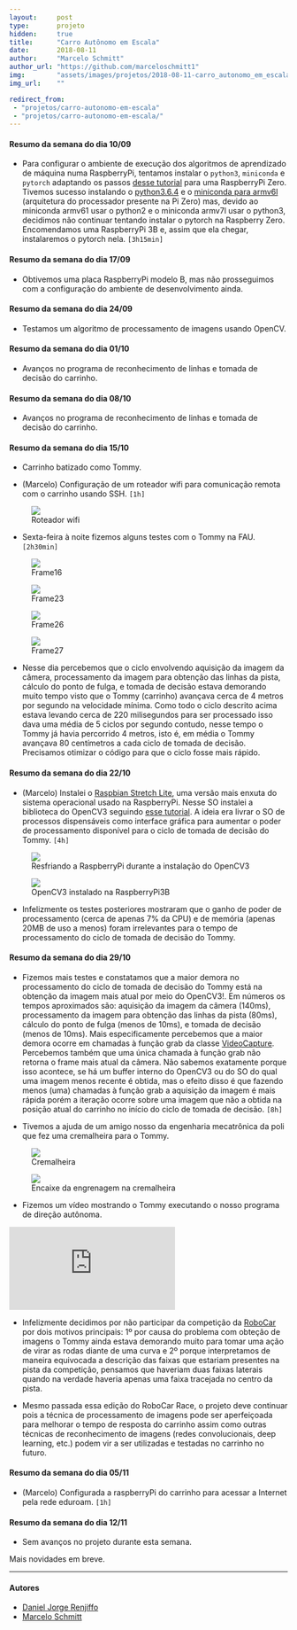 ```yaml
---
layout:     post
type:       projeto
hidden:     true
title:      "Carro Autônomo em Escala"
date:       2018-08-11
author:     "Marcelo Schmitt"
author_url: "https://github.com/marceloschmitt1"
img:        "assets/images/projetos/2018-08-11-carro_autonomo_em_escala/car.jpg"
img_url:    ""

redirect_from:
 - "projetos/carro-autonomo-em-escala"
 - "projetos/carro-autonomo-em-escala/"
---
```


#### Resumo da semana do dia 10/09

- Para configurar o ambiente de execução dos algoritmos de aprendizado de máquina numa RaspberryPi, tentamos instalar o `python3`, `miniconda` e `pytorch` adaptando os passos [desse tutorial](https://gist.github.com/fgolemo/b973a3fa1aaa67ac61c480ae8440e754) para uma RaspberryPi Zero. Tivemos sucesso instalando o [python3.6.4](https://gist.github.com/SeppPenner/46349b29d90f71fe14319c59f2d7e4e4) e o [miniconda para armv6l](https://repo.continuum.io/miniconda/Miniconda-3.5.5-Linux-armv6l.sh) (arquitetura do processador presente na Pi Zero) mas, devido ao miniconda armv61 usar o python2 e o miniconda armv7l usar o python3, decidimos não continuar tentando instalar o pytorch na Raspberry Zero. Encomendamos uma RaspberryPi 3B e, assim que ela chegar, instalaremos o pytorch nela. `[3h15min]`

#### Resumo da semana do dia 17/09

- Obtivemos uma placa RaspberryPi modelo B, mas não prosseguimos com a configuração do ambiente de desenvolvimento ainda.

#### Resumo da semana do dia 24/09

- Testamos um algoritmo de processamento de imagens usando OpenCV.

#### Resumo da semana do dia 01/10

- Avanços no programa de reconhecimento de linhas e tomada de decisão do carrinho.

#### Resumo da semana do dia 08/10

- Avanços no programa de reconhecimento de linhas e tomada de decisão do carrinho.

#### Resumo da semana do dia 15/10

- Carrinho batizado como Tommy.

- (Marcelo) Configuração de um roteador wifi para comunicação remota com o carrinho usando SSH. `[1h]`

<div class="img-container">
  <figure>
    <img src="{{ site.baseurl }}/assets/images/projetos/2018-08-11-carro_autonomo_em_escala/retoador_tommy_net.jpg">
    <figcaption>Roteador wifi</figcaption>
  </figure>
</div>

- Sexta-feira à noite fizemos alguns testes com o Tommy na FAU. `[2h30min]`

<div class="img-container">
  <figure>
    <img src="{{ site.baseurl }}/assets/images/projetos/2018-08-11-carro_autonomo_em_escala/frame16.png">
    <figcaption>Frame16</figcaption>
  </figure>
  <figure>
    <img src="{{ site.baseurl }}/assets/images/projetos/2018-08-11-carro_autonomo_em_escala/frame23.png">
    <figcaption>Frame23</figcaption>
  </figure>
</div>

<div class="img-container">
  <figure>
    <img src="{{ site.baseurl }}/assets/images/projetos/2018-08-11-carro_autonomo_em_escala/frame26.png">
    <figcaption>Frame26</figcaption>
  </figure>
  <figure>
    <img src="{{ site.baseurl }}/assets/images/projetos/2018-08-11-carro_autonomo_em_escala/frame27.png">
    <figcaption>Frame27</figcaption>
  </figure>
</div>

- Nesse dia percebemos que o ciclo envolvendo aquisição da imagem da câmera, processamento da imagem para obtenção das linhas da pista, cálculo do ponto de fulga, e tomada de decisão estava demorando muito tempo visto que o Tommy (carrinho) avançava cerca de 4 metros por segundo na velocidade mínima. Como todo o ciclo descrito acima estava levando cerca de 220 milisegundos para ser processado isso dava uma média de 5 ciclos por segundo contudo, nesse tempo o Tommy já havia percorrido 4 metros, isto é, em média o Tommy avançava 80 centímetros a cada ciclo de tomada de decisão. Precisamos otimizar o código para que o ciclo fosse mais rápido.

#### Resumo da semana do dia 22/10

- (Marcelo) Instalei o [Raspbian Stretch Lite](https://www.raspberrypi.org/downloads/raspbian/), uma versão mais enxuta do sistema operacional usado na RaspberryPi. Nesse SO instalei a biblioteca do OpenCV3 seguindo [esse tutorial](https://www.pyimagesearch.com/2016/04/18/install-guide-raspberry-pi-3-raspbian-jessie-opencv-3/). A ideia era livrar o SO de processos dispensáveis como interface gráfica para aumentar o poder de processamento disponível para o ciclo de tomada de decisão do Tommy. `[4h]`

<div class="img-container">
  <figure>
    <img src="{{ site.baseurl }}/assets/images/projetos/2018-08-11-carro_autonomo_em_escala/instalacao_opencv3.jpg">
    <figcaption>Resfriando a RaspberryPi durante a instalação do OpenCV3</figcaption>
  </figure>
  <figure>
    <img src="{{ site.baseurl }}/assets/images/projetos/2018-08-11-carro_autonomo_em_escala/openCV3_instalado.jpg">
    <figcaption>OpenCV3 instalado na RaspberryPi3B</figcaption>
  </figure>
</div>

- Infelizmente os testes posteriores mostraram que o ganho de poder de processamento (cerca de apenas 7% da CPU) e de memória (apenas 20MB de uso a menos) foram irrelevantes para o tempo de processamento do ciclo de tomada de decisão do Tommy.

#### Resumo da semana do dia 29/10

- Fizemos mais testes e constatamos que a maior demora no processamento do ciclo de tomada de decisão do Tommy está na obtenção da imagem mais atual por meio do OpenCV3!. Em números os tempos aproximados são: aquisição da imagem da câmera (140ms), processamento da imagem para obtenção das linhas da pista (80ms), cálculo do ponto de fulga (menos de 10ms), e tomada de decisão (menos de 10ms). Mais especificamente percebemos que a maior demora ocorre em chamadas à função grab da classe [VideoCapture](https://docs.opencv.org/3.1.0/d8/dfe/classcv_1_1VideoCapture.html). Percebemos também que uma única chamada à função grab não retorna o frame mais atual da câmera. Não sabemos exatamente porque isso acontece, se há um buffer interno do OpenCV3 ou do SO do qual uma imagem menos recente é obtida, mas o efeito disso é que fazendo menos (uma) chamadas à função grab a aquisição da imagem é mais rápida porém a iteração ocorre sobre uma imagem que não a obtida na posição atual do carrinho no início do ciclo de tomada de decisão. `[8h]`

<!--
<div class="img-container">
  <figure>
    <img src="{{ site.baseurl }}/assets/images/projetos/2018-08-11-carro_autonomo_em_escala/slot_para_baterias.jpg">
    <figcaption>Slot para baterias</figcaption>
  </figure>
</div>
 -->

- Tivemos a ajuda de um amigo nosso da engenharia mecatrônica da poli que fez uma cremalheira para o Tommy.

<div class="img-container">
  <figure>
    <img src="{{ site.baseurl }}/assets/images/projetos/2018-08-11-carro_autonomo_em_escala/cremalheira.jpg">
    <figcaption>Cremalheira</figcaption>
  </figure>
  <figure>
    <img src="{{ site.baseurl }}/assets/images/projetos/2018-08-11-carro_autonomo_em_escala/cremalheira_encaixe.jpg">
    <figcaption>Encaixe da engrenagem na cremalheira</figcaption>
  </figure>
</div>

- Fizemos um vídeo mostrando o Tommy executando o nosso programa de direção autônoma.

<iframe class="youtube" src="https://www.youtube.com/embed/yLbBb4SI0IY?rel=0" frameborder="0" allowfullscreen></iframe>

- Infelizmente decidimos por não participar da competição da [RoboCar](http://roborace.com.br/) por dois motivos principais: 1º por causa do problema com obteção de imagens o Tommy ainda estava demorando muito para tomar uma ação de virar as rodas diante de uma curva e 2º porque interpretamos de maneira equivocada a descrição das faixas que estariam presentes na pista da competição, pensamos que haveriam duas faixas laterais quando na verdade haveria apenas uma faixa tracejada no centro da pista.

- Mesmo passada essa edição do RoboCar Race, o projeto deve continuar pois a técnica de processamento de imagens pode ser aperfeiçoada para melhorar o tempo de resposta do carrinho assim como outras técnicas de reconhecimento de imagens (redes convolucionais, deep learning, etc.) podem vir a ser utilizadas e testadas no carrinho no futuro.

#### Resumo da semana do dia 05/11

- (Marcelo) Configurada a raspberryPi do carrinho para acessar a Internet pela rede eduroam. `[1h]`

#### Resumo da semana do dia 12/11

- Sem avanços no projeto durante esta semana.


Mais novidades em breve.

----

#### Autores

- [Daniel Jorge Renjiffo](https://linux.ime.usp.br/~djrenjiffo/)
- [Marcelo Schmitt](https://github.com/marceloschmitt1)
